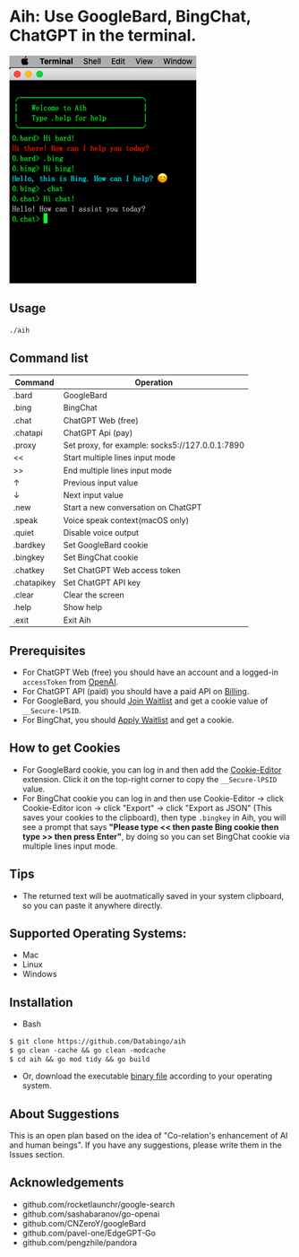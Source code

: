 # Aih: Use GoogleBard, BingChat, ChatGPT in the terminal.

![screenshot](aih.png)

## Usage

```bash
./aih
```

## Command list
| Command   | Operation|
|-----------|----------|
|.bard      | GoogleBard|
|.bing      | BingChat|
|.chat      | ChatGPT Web (free)|
|.chatapi   | ChatGPT Api (pay) |
|.proxy     | Set proxy, for example: socks5://127.0.0.1:7890|
|<<         | Start multiple lines input mode|
|>>         | End multiple lines input mode|
|↑          | Previous input value|
|↓          | Next input value|
|.new       | Start a new conversation on ChatGPT|
|.speak     | Voice speak context(macOS only)|
|.quiet     | Disable voice output |
|.bardkey   | Set GoogleBard cookie|
|.bingkey   | Set BingChat cookie|
|.chatkey   | Set ChatGPT Web access token|
|.chatapikey| Set ChatGPT API key|
|.clear     | Clear the screen|
|.help      | Show help|
|.exit      | Exit Aih|

## Prerequisites
- For ChatGPT Web (free) you should have an account and a logged-in `accessToken` from [OpenAI](https://chat.openai.com/api/auth/session).
- For ChatGPT API (paid) you should have a paid API on [Billing](https://platform.openai.com/account/billing/overview). 
- For GoogleBard, you should [Join Waitlist](https://bard.google.com) and get a cookie value of `__Secure-lPSID`.
- For BingChat, you should [Apply Waitlist](https://bing.com/new) and get a cookie.

## How to get Cookies
- For GoogleBard cookie, you can log in and then add the [Cookie-Editor](https://cookie-editor.cgagnier.ca) extension. Click it on the top-right corner to copy the `__Secure-lPSID` value.
- For BingChat cookie you can log in and then use Cookie-Editor -> click Cookie-Editor icon -> click "Export" -> click "Export as JSON" (This saves your cookies to the clipboard), then type `.bingkey` in Aih, you will see a prompt that says **"Please type << then paste Bing cookie then type >> then press Enter"**, by doing so you can set BingChat cookie via multiple lines input mode.

## Tips
- The returned text will be auotmatically saved in your system clipboard, so you can paste it anywhere directly.

## Supported Operating Systems:
- Mac
- Linux
- Windows

## Installation

- Bash
```
$ git clone https://github.com/Databingo/aih
$ go clean -cache && go clean -modcache 
$ cd aih && go mod tidy && go build 
```
- Or, download the executable [binary file](https://github.com/Databingo/aih/releases/tag/v0.1.0) according to your operating system.

## About Suggestions
This is an open plan based on the idea of "Co-relation's enhancement of AI and human beings". If you have any suggestions, please write them in the Issues section.

## Acknowledgements
- github.com/rocketlaunchr/google-search
- github.com/sashabaranov/go-openai 
- github.com/CNZeroY/googleBard
- github.com/pavel-one/EdgeGPT-Go
- github.com/pengzhile/pandora

